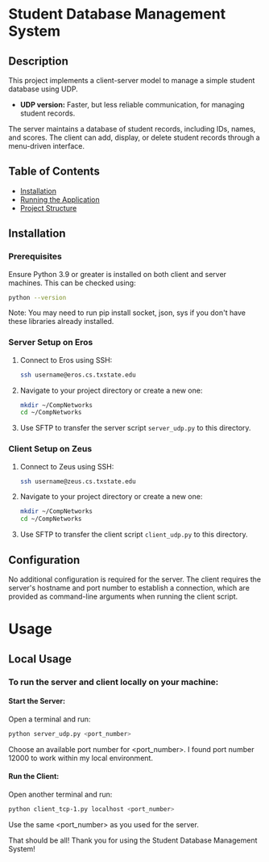 # Student Database Management System

## Description

This project implements a client-server model to manage a simple student database using UDP.

- **UDP version:** Faster, but less reliable communication, for managing student records.

The server maintains a database of student records, including IDs, names, and scores. The client can add, display, or delete student records through a menu-driven interface.

## Table of Contents

- [Installation](#installation)
- [Running the Application](#running-the-application)
- [Project Structure](#project-structure)


## Installation

### Prerequisites

Ensure Python 3.9 or greater is installed on both client and server machines. This can be checked using:

```bash
python --version
```

Note: You may need to run pip install socket, json, sys if you don't have these libraries already installed.

### Server Setup on Eros
1. Connect to Eros using SSH:
    ```bash
    ssh username@eros.cs.txstate.edu
    ```
2. Navigate to your project directory or create a new one:
    ```bash
    mkdir ~/CompNetworks
    cd ~/CompNetworks
    ```
3. Use SFTP to transfer the server script `server_udp.py` to this directory.

### Client Setup on Zeus
1. Connect to Zeus using SSH:
    ```bash
    ssh username@zeus.cs.txstate.edu
    ```
2. Navigate to your project directory or create a new one:
    ```bash
    mkdir ~/CompNetworks
    cd ~/CompNetworks
    ```
3. Use SFTP to transfer the client script `client_udp.py` to this directory.

## Configuration

No additional configuration is required for the server. The client requires the server's hostname and port number to establish a connection, which are provided as command-line arguments when running the client script.

# Usage

## Local Usage

### To run the server and client locally on your machine:

#### Start the Server:
Open a terminal and run:
```bash
python server_udp.py <port_number>
```
Choose an available port number for <port_number>. I found port number 12000 to work within my local environment.

#### Run the Client:
Open another terminal and run:
```bash
python client_tcp-1.py localhost <port_number>
```
Use the same <port_number> as you used for the server.


That should be all! Thank you for using the Student Database Management System!
